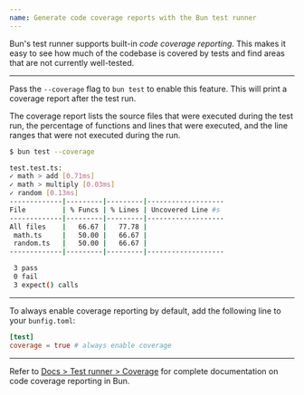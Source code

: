 ```yaml
---
name: Generate code coverage reports with the Bun test runner
---
```


Bun's test runner supports built-in _code coverage reporting_. This makes it easy to see how much of the codebase is covered by tests and find areas that are not currently well-tested.

---

Pass the `--coverage` flag to `bun test` to enable this feature. This will print a coverage report after the test run.

The coverage report lists the source files that were executed during the test run, the percentage of functions and lines that were executed, and the line ranges that were not executed during the run.

```sh
$ bun test --coverage

test.test.ts:
✓ math > add [0.71ms]
✓ math > multiply [0.03ms]
✓ random [0.13ms]
-------------|---------|---------|-------------------
File         | % Funcs | % Lines | Uncovered Line #s
-------------|---------|---------|-------------------
All files    |   66.67 |   77.78 |
 math.ts     |   50.00 |   66.67 |
 random.ts   |   50.00 |   66.67 |
-------------|---------|---------|-------------------

 3 pass
 0 fail
 3 expect() calls
```

---

To always enable coverage reporting by default, add the following line to your `bunfig.toml`:

```toml
[test]
coverage = true # always enable coverage
```

---

Refer to [Docs > Test runner > Coverage](/docs/test/coverage) for complete documentation on code coverage reporting in Bun.
